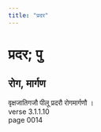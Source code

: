 ```yaml
---
title: "प्रदर"
---
```


# प्रदर; पु
## रोग, मार्गण
वृक्षजातिगजौ पीलू प्रदरौ रोगमार्गणौ ।<br />verse 3.1.1.10<br />page 0014

